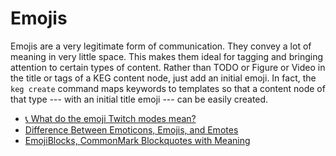 # Emojis

Emojis are a very legitimate form of communication. They convey a lot of meaning in very little space. This makes them ideal for tagging and bringing attention to certain types of content. Rather than TODO or Figure or Video in the title or tags of a KEG content node, just add an initial emoji. In fact, the `keg create` command maps keywords to templates so that a content node of that type --- with an initial title emoji --- can be easily created.

* [📞 What do the emoji Twitch modes mean?](../381)
* [Difference Between Emoticons, Emojis, and Emotes](../635)
* [EmojiBlocks, CommonMark Blockquotes with Meaning](../1648)
